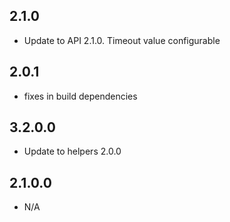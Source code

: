 2.1.0
---
* Update to API 2.1.0. Timeout value configurable

2.0.1
---
* fixes in build dependencies

3.2.0.0
---
* Update to helpers 2.0.0

2.1.0.0
---
* N/A
